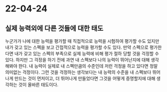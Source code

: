 # 22-04-24

## 실제 능력외에 다른 것들에 대한 태도
누군가가 나에 대한 능력을 평가할 때 직접적으로 능력을 시험하여 평가할 수도 있지만 내가 갖고 있는 스펙을 보고 간접적으로 능력을 평가할 수도 있다. 만약 스펙으로 평가한다면 내가 갖고 있는 스펙의 부족으로 실제 능력에 비해 평가 절하 당할 것을 걱정할 수 있다. 하지만 그 걱정을 하기 전에 과연 내 스펙보다 나의 능력이 뛰어난지에 대해 생각해봐야 한다. 내 능력이 실제로 내 스펙만큼의 수준인데 저런 걱정을 하고 있다면 정말 의미없는 걱정이다. 그런 것을 걱정하는 생각보다는 내 능력의 수준을 내 스펙보다 뛰어나게 만드는 것이 먼저이고, 더 뛰어나게 만들었다면 그것을 어떻게 증명할지에 대해 생각하는 것이 올바른 태도이다.